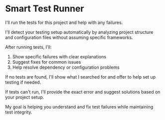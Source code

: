 # Smart Test Runner

I'll run the tests for this project and help with any failures.

I'll detect your testing setup automatically by analyzing project structure and configuration files without assuming specific frameworks.

After running tests, I'll:
1. Show specific failures with clear explanations
2. Suggest fixes for common issues
3. Help resolve dependency or configuration problems

If no tests are found, I'll show what I searched for and offer to help set up testing if needed.

If tests can't run, I'll provide the exact error and suggest solutions based on your project setup.

My goal is helping you understand and fix test failures while maintaining test integrity.